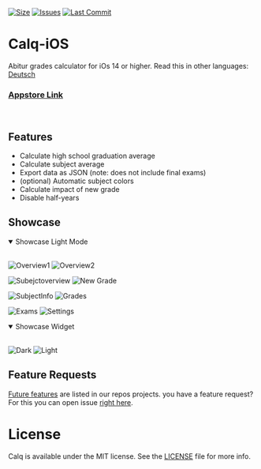 [![Size](https://img.shields.io/github/repo-size/AKORA-Studios/Calq?color=428FE3&label=SIZE&style=for-the-badge)](https://apps.apple.com/tt/app/calq-abiturnoten/id1605925893?uo=2)
[![Issues](https://img.shields.io/github/issues/AKORA-Studios/Calq?color=428FE3&label=Issues&style=for-the-badge)](https://apps.apple.com/tt/app/calq-abiturnoten/id1605925893?uo=2)
[![Last Commit](https://img.shields.io/github/last-commit/AKORA-Studios/Calq/master?color=428FE3&label=lastcommit&style=for-the-badge)](https://apps.apple.com/tt/app/calq-abiturnoten/id1605925893?uo=2)

# Calq-iOS
Abitur grades calculator for iOs 14 or higher.
Read this in other languages: [Deutsch](https://github.com/AKORA-Studios/Calq/blob/master/README.md)

### [Appstore Link](https://apps.apple.com/tt/app/calq-abiturnoten/id1605925893?uo=2)
<br>

## Features
* Calculate high school graduation average
* Calculate subject average
* Export data as JSON (note: does not include final exams)
* (optional) Automatic subject colors
* Calculate impact of new grade
* Disable half-years


## Showcase
<details open>
<summary>Showcase Light Mode</summary>
<br>
  
![Overview1](https://media.discordapp.net/attachments/867129329363976212/936641961639694346/unknown.png?width=309&height=670)
![Overview2](https://media.discordapp.net/attachments/867129329363976212/936641988613259325/unknown.png?width=309&height=670)

![Subejctoverview](https://media.discordapp.net/attachments/867129329363976212/936642987201527848/unknown.png?width=309&height=670)
![New Grade](https://media.discordapp.net/attachments/867129329363976212/936730372769738843/unknown.png?width=309&height=670)

![SubjectInfo](https://media.discordapp.net/attachments/867129329363976212/936642048696647690/unknown.png?width=309&height=670)
![Grades](https://media.discordapp.net/attachments/867129329363976212/936730395087601664/unknown.png?width=309&height=670)
  
![Exams](https://media.discordapp.net/attachments/867129329363976212/936642066354675742/unknown.png?width=309&height=670)
![Settings](https://media.discordapp.net/attachments/867129329363976212/937014189170503720/unknown.png?width=309&height=670)
</details>

<details open>
<summary>Showcase Widget</summary>
<br>

![Dark](https://media.discordapp.net/attachments/867129329363976212/961320549760499802/unknown.png?width=309&height=670)
![Light](https://media.discordapp.net/attachments/867129329363976212/961320571247927306/unknown.png?width=309&height=670)
</details
<br>

## Feature Requests
[Future features](https://github.com/AKORA-Studios/Calq/projects/2) are listed in our repos projects. you have a feature request? For this you can open issue [right here](https://github.com/AKORA-Studios/Calq/issues).

# License
Calq is available under the MIT license. See the [LICENSE](https://github.com/AKORA-Studios/Calq-iOS/blob/main/LICENSE) file for more info.
